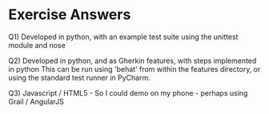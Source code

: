 # Exercise Answers

Q1) Developed in python, with an example test suite using the unittest module and nose

Q2) Developed in python, and as Gherkin features, with steps implemented in python
This can be run using 'behat' from within the features directory, or using the standard test runner in PyCharm.

Q3) Javascript / HTML5 - So I could demo on my phone - perhaps using Grail / AngularJS
